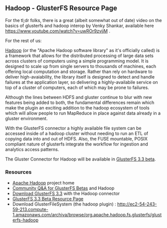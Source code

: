 Hadoop - GlusterFS Resource Page
--------------------------------

For the tl;dr folks, there is a great (albeit somewhat out of date)
video on the basics of glusterfs and hadoop interop by Venky Shankar,
available here <https://www.youtube.com/watch?v=uwROr9zvjjM> .

For the rest of us:

[Hadoop](http://hadoop.apache.org/) (or the "Apache Hadoop software
library" as it's officially called) is a framework that allows for the
distributed processing of large data sets across clusters of computers
using a simple programming model. It is designed to scale up from single
servers to thousands of machines, each offering local computation and
storage. Rather than rely on hardware to deliver high-avaiability, the
library itself is designed to detect and handle failures at the
application layer, so delivering a highly-availabile service on top of a
cluster of computers, each of which may be prone to failures.

Although the lines between HDFS and gluster continue to blur with new
features being added to both, the fundamental differences remain which
make the plugin an exciting addition to the hadoop ecosystem of tools
which will allow people to run MapReduce in place against data already
in a gluster environment.

With the GlusterFS connector a highly available file system can be
accessed inside of a hadoop cluster without needing to run an ETL of
copying data into and out of HDFS. Also, the FUSE mountable, POSIX
compliant nature of glusterfs integrate the workflow for ingestion and
analytics access patterns.

The Gluster Connector for Hadoop will be available in [GlusterFS 3.3
beta](3.3beta "wikilink").

### Resources

-   [Apache Hadoop](http://hadoop.apache.org/) project home
-   [Community Q&A for GlusterFS
    Betas](http://community.gluster.org/t/3-3-beta/) and Hadoop
-   [Download GlusterFS 3.3](http://www.gluster.org/download/) with the
    Hadoop connector
-   [GlusterFS 3.3 Beta Resource Page](3.3beta "wikilink")
-   Download GlusterFileSystem (the hadoop plugin) :
    <http://ec2-54-243-59-213.compute-1.amazonaws.com/archiva/browse/org.apache.hadoop.fs.glusterfs/glusterfs-hadoop>